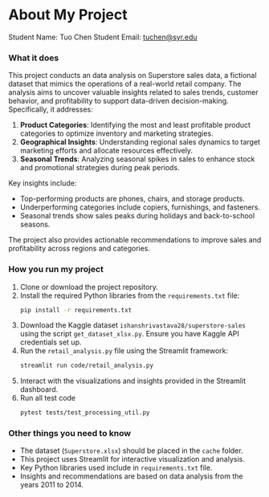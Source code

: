 # About My Project

Student Name:  Tuo Chen 
Student Email:  tuchen@syr.edu  

### What it does
This project conducts an  data analysis on Superstore sales data, a fictional dataset that mimics the operations of a real-world retail company. The analysis aims to uncover valuable insights related to sales trends, customer behavior, and profitability to support data-driven decision-making. Specifically, it addresses:

1. **Product Categories**: Identifying the most and least profitable product categories to optimize inventory and marketing strategies.
2. **Geographical Insights**: Understanding regional sales dynamics to target marketing efforts and allocate resources effectively.
3. **Seasonal Trends**: Analyzing seasonal spikes in sales to enhance stock and promotional strategies during peak periods.

Key insights include:
- Top-performing products are phones, chairs, and storage products.
- Underperforming categories include copiers, furnishings, and fasteners.
- Seasonal trends show sales peaks during holidays and back-to-school seasons.

The project also provides actionable recommendations to improve sales and profitability across regions and categories.

### How you run my project
1. Clone or download the project repository.
2. Install the required Python libraries from the `requirements.txt` file:
   ```bash
   pip install -r requirements.txt
   ```
3. Download the Kaggle dataset `ishanshrivastava28/superstore-sales` using the script `get_dataset_xlsx.py`. Ensure you have Kaggle API credentials set up.
4. Run the `retail_analysis.py` file using the Streamlit framework:
   ```bash
   streamlit run code/retail_analysis.py
   ```
5. Interact with the visualizations and insights provided in the Streamlit dashboard.
6. Run all test code 
   ```bash
   pytest tests/test_processing_util.py
   ```

### Other things you need to know
- The dataset (`Superstore.xlsx`) should be placed in the `cache` folder.
- This project uses Streamlit for interactive visualization and analysis.
- Key Python libraries used include in `requirements.txt` file.
- Insights and recommendations are based on data analysis from the years 2011 to 2014.
